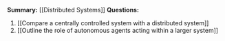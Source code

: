 **Summary:** [[Distributed Systems]]
**Questions:**
1. [[Compare a centrally controlled system with a distributed system]]
2. [[Outline the role of autonomous agents acting within a larger system]]